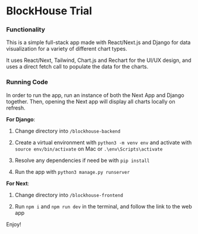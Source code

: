 # BlockHouse Trial

### Functionality 
This is a simple full-stack app made with React/Next.js and Django for data visualization for a variety of different chart types. 

It uses React/Next, Tailwind, Chart.js and Rechart for the UI/UX design, and uses a direct fetch call to populate the data for the charts.

### Running Code
In order to run the app, run an instance of both the Next App and Django together. Then, opening the Next app will display all charts locally on refresh. 

**For Django**: 

1. Change directory into `/blockhouse-backend`

2. Create a virtual environment with `python3 -m venv env` and activate with `source env/bin/activate` on Mac or `.\env\Scripts\activate`

3. Resolve any dependencies if need be with `pip install`

4. Run the app with `python3 manage.py runserver`

**For Next**:

1. Change directory into `/blockhouse-frontend`

2. Run `npm i` and `npm run dev` in the terminal, and follow the link to the web app

Enjoy!
